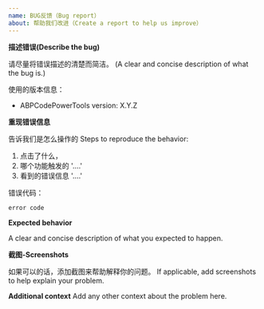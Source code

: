 ```yaml
---
name: BUG反馈（Bug report）
about: 帮助我们改进（Create a report to help us improve）
---
```


**描述错误(Describe the bug)**

请尽量将错误描述的清楚而简洁。
(A clear and concise description of what the bug is.)

使用的版本信息：

- ABPCodePowerTools version: X.Y.Z

**重现错误信息**

告诉我们是怎么操作的
Steps to reproduce the behavior:

1. 点击了什么，
2. 哪个功能触发的 '....'
3. 看到的错误信息 '....'

错误代码：

```
error code
```

**Expected behavior**

A clear and concise description of what you expected to happen.

**截图-Screenshots**

如果可以的话，添加截图来帮助解释你的问题。 If applicable, add screenshots to help explain your problem.

**Additional context**
Add any other context about the problem here.

